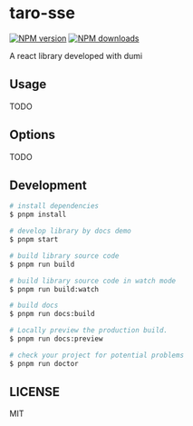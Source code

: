 # taro-sse

[![NPM version](https://img.shields.io/npm/v/taro-sse.svg?style=flat)](https://npmjs.org/package/taro-sse)
[![NPM downloads](http://img.shields.io/npm/dm/taro-sse.svg?style=flat)](https://npmjs.org/package/taro-sse)

A react library developed with dumi

## Usage

TODO

## Options

TODO

## Development

```bash
# install dependencies
$ pnpm install

# develop library by docs demo
$ pnpm start

# build library source code
$ pnpm run build

# build library source code in watch mode
$ pnpm run build:watch

# build docs
$ pnpm run docs:build

# Locally preview the production build.
$ pnpm run docs:preview

# check your project for potential problems
$ pnpm run doctor
```

## LICENSE

MIT
